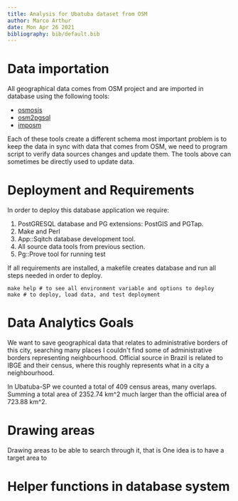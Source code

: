 ```yaml
---
title: Analysis for Ubatuba dataset from OSM
author: Marco Arthur
date: Mon Apr 26 2021
bibliography: bib/default.bib
---
```



# Data importation

All geographical data comes from OSM project and are imported in database using
the following tools:

 - [osmosis](https://wiki.openstreetmap.org/wiki/Osmosis)
 - [osm2pgsql](https://wiki.openstreetmap.org/wiki/Osm2pgsql)
 - [imposm](https://imposm.org/docs/imposm/latest/)

Each of these tools create a different schema most important problem is to keep
the data in sync with data that comes from OSM, we need to program script to
verify data sources changes and update them. The tools above
can sometimes be directly used to update data.

# Deployment and Requirements

In order to deploy this database application we require:

1. PostGRESQL database and PG extensions: PostGIS and PGTap.
2. Make and Perl
3. App::Sqitch database development tool.
4. All source data tools from previous section.
5. Pg::Prove tool for running test

If all requirements are installed, a makefile creates database and run
all steps needed in order to deploy.

```{bash}
make help # to see all environment variable and options to deploy
make # to deploy, load data, and test deployment
```

# Data Analytics Goals

We want to save geographical data that relates to administrative borders of
this city, searching many places I couldn't find some of administrative borders
representing neighbourhood. Official source in Brazil is related to IBGE and
their census, where this roughly represents what in a city a neighbourhood.

In Ubatuba-SP we counted a total of 409 census areas, many overlaps. Summing
a total area of 2352.74 km^2 much larger than the official area of 723.88 km^2.

# Drawing areas

Drawing areas to be able to search through it, that is 
One idea is to have a target area to

# Helper functions in database system


